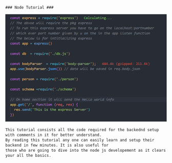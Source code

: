     ### Node Tutorial ###
 
    
   ![alt text](https://github.com/chavanritesh18/Node_Tutorial/blob/main/image.png?raw=true)

    This tutorial consists all the code required for the backednd setup with comments in it for better understand.
    By reading this tutorial any one can easily learn and setup their backend in few minutes. It is also useful for 
    those who are going to dive into the node js developement as it clears your all the basics.
